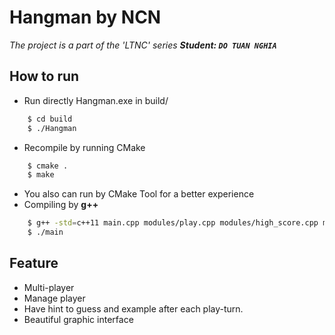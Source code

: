 # Hangman by NCN

_The project is a part of the 'LTNC' series_
**_Student: `DO TUAN NGHIA`_**

## How to run

- Run directly Hangman.exe in build/

```bash
    $ cd build
    $ ./Hangman
```

- Recompile by running CMake

```bash
    $ cmake .
    $ make
```

- You also can run by CMake Tool for a better experience
- Compiling by **g++**

```bash
    $ g++ -std=c++11 main.cpp modules/play.cpp modules/high_score.cpp modules/new_word.cpp modules/manage_user.cpp lib/console.cpp lib/verify.cpp lib/data.cpp lib/user.cpp lib/utils.cpp lib/config.cpp -o main
    $ ./main
```

## Feature
- Multi-player
- Manage player
- Have hint to guess and example after each play-turn.
- Beautiful graphic interface

